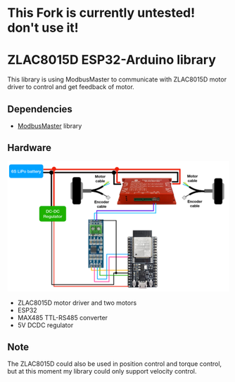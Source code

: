 # This Fork is currently untested! don't use it!




# ZLAC8015D ESP32-Arduino library

This library is using ModbusMaster to communicate with ZLAC8015D motor driver to control and get feedback of motor.

## Dependencies

- [ModbusMaster](https://github.com/4-20ma/ModbusMaster) library

## Hardware

![](images/diagram.png)

- ZLAC8015D motor driver and two motors
- ESP32
- MAX485 TTL-RS485 converter
- 5V DCDC regulator 

## Note

The ZLAC8015D could also be used in position control and torque control, but at this moment my library could only support velocity control. 